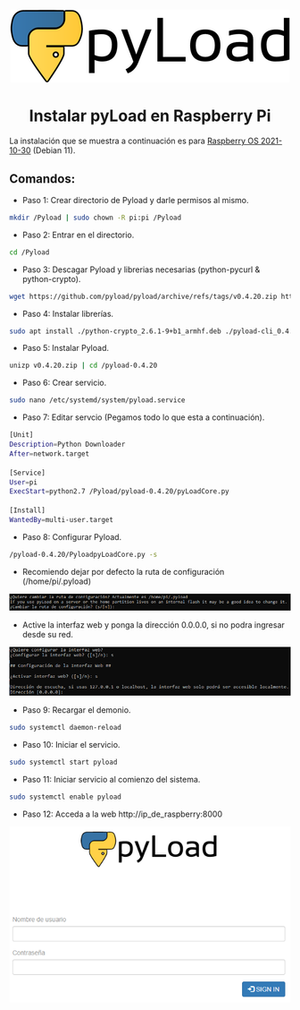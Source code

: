 # <div align="center">
<p align="center">
<img src="images/banner.png">
</p>

# <div align="center">Instalar pyLoad en Raspberry Pi
  La instalación que se muestra a continuación es para <a href="https://downloads.raspberrypi.org/raspios_lite_armhf/release_notes.txt" target="_blank">Raspberry OS 2021-10-30</a> (Debian 11).
  
  ## Comandos: ##
* Paso 1: Crear directorio de Pyload y darle permisos al mismo.
```bash 
mkdir /Pyload | sudo chown -R pi:pi /Pyload
```
  
* Paso 2: Entrar en el directorio.
```bash 
cd /Pyload
```
* Paso 3: Descagar Pyload y librerias necesarias (python-pycurl & python-crypto).
```bash 
wget https://github.com/pyload/pyload/archive/refs/tags/v0.4.20.zip http://ftp.us.debian.org/debian/pool/main/p/pycurl/python-pycurl_7.43.0-2_armhf.deb http://ftp.us.debian.org/debian/pool/main/p/python-crypto/python-crypto_2.6.1-9+b1_armhf.deb
```
* Paso 4: Instalar librerías.
```bash
sudo apt install ./python-crypto_2.6.1-9+b1_armhf.deb ./pyload-cli_0.4.20_all.deb -y
``` 
* Paso 5: Instalar Pyload.
```bash
unizp v0.4.20.zip | cd /pyload-0.4.20
```
* Paso 6: Crear servicio.
```bash
sudo nano /etc/systemd/system/pyload.service
```
* Paso 7: Editar servcio (Pegamos todo lo que esta a continuación).
```bash
[Unit]
Description=Python Downloader
After=network.target

[Service]
User=pi
ExecStart=python2.7 /Pyload/pyload-0.4.20/pyLoadCore.py

[Install]
WantedBy=multi-user.target
```
* Paso 8: Configurar Pyload.
```bash
/pyload-0.4.20/PyloadpyLoadCore.py -s
```

- Recomiendo dejar por defecto la ruta de configuración (/home/pi/.pyload)
<p align="center"><img src="images/1.png"></p>
  
- Active la interfaz web y ponga la dirección 0.0.0.0, si no podra ingresar desde su red.
<p align="center"><img src="images/2.png"></p>
  
* Paso 9: Recargar el demonio.
```bash
sudo systemctl daemon-reload
```
* Paso 10: Iniciar el servicio.
```bash
sudo systemctl start pyload
```
* Paso 11: Iniciar servicio al comienzo del sistema.
```bash
sudo systemctl enable pyload
```
* Paso 12: Acceda a la web http://ip_de_raspberry:8000
<p align="center"><img src="images/3.png"></p>

